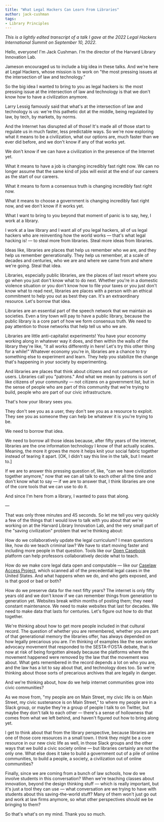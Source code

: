 ```yaml
---
title: "What Legal Hackers Can Learn From Libraries"
author: jack-cushman
tags:
- Library Principles
---
```

*This is a lightly edited transcript of a talk I gave at the 2022 Legal Hackers International Summit on September 10, 2022.*

Hello, everyone! I'm Jack Cushman. I'm the director of the Harvard Library Innovation Lab.

Jameson encouraged us to include a big idea in these talks. And we're here at Legal Hackers, whose mission is to work on "the most pressing issues at the intersection of law and technology."

So the big idea I wanted to bring to you as legal hackers is: the most pressing issue at the intersection of law and technology is that we don't know how to have a civilization anymore.

Larry Lessig famously said that what's at the intersection of law and technology is us: we're this pathetic dot at the middle, being regulated by law, by tech, by markets, by norms.

And the Internet has disrupted all of those! It's made all of those start to regulate us in much faster, less predictable ways. So we're now exploring what it means to be a civilization, what our options are, much faster than we ever did before, and we don't know if any of that works yet.

We don't know if we can have a civilization in the presence of the Internet yet.

What it means to have a job is changing incredibly fast right now. We can no longer assume that the same kind of jobs will exist at the end of our careers as the start of our careers.

What it means to form a consensus truth is changing incredibly fast right now.

What it means to choose a government is changing incredibly fast right now, and we don't know if it works yet.

What I want to bring to you beyond that moment of panic is to say, hey, I work at a library.

I work at a law library and I want all of you legal hackers, all of us legal hackers who are reinventing how the world works — that's what legal hacking is! — to steal more from libraries. Steal more ideas from libraries.

Ideas like, libraries are places that help us remember who we are, and they help us remember generationally. They help us remember, at a scale of decades and centuries, who we are and where we came from and where we're going. Steal that idea.

Libraries, especially public libraries, are the places of last resort where you go when you just don't know what to do next. Whether you're in a domestic violence situation or you don't know how to file your taxes or you just don't know what to read next, libraries are places with a person with an ethical commitment to help you out as best they can. It's an extraordinary resource. Let's borrow that idea.

Libraries are an essential part of the speech network that we maintain as societies. Even a tiny town will pay to have a public library, because the public library is a core part of how we form consensus truth. We need to pay attention to those networks that help tell us who we are.

Libraries are little anti-capitalist experiments! You have your economy working along in whatever way it does, and then within the walls of the library they're like, "it all works differently in here! Let's try this other thing for a while!" Whatever economy you're in, libraries are a chance to try something else to experiment and learn. They help you stabilize the change that's happening in your society by experimenting.

And libraries are places that think about citizens and not consumers or users. Libraries call you "patrons." And what we mean by patrons is sort of like citizens of your community — not citizens on a government list, but in the sense of people who are part of this community that we're trying to build, people who are part of our civic infrastructure.

That's how your library sees you.

They don't see you as a user, they don't see you as a resource to exploit. They see you as someone they can help be whatever it is you're trying to be.

We need to borrow that idea.

We need to borrow all those ideas because, after fifty years of the internet, libraries are the one information technology I know of that actually scales. Meaning, the more it grows the more it helps knit your social fabric together instead of tearing it apart. [OK, I didn't say this line in the talk, but I meant to.]

If we are to answer this pressing question of, like, "can we have civilization together anymore," now that we can all talk to each other all the time and don't know what to say — if we are to answer that, I think libraries are one of the core tools that we can use to do it.

And since I'm here from a library, I wanted to pass that along.

—

That was only three minutes and 45 seconds. So let me tell you very quickly a few of the things that I would love to talk with you about that we're working on at the Harvard Library Innovation Lab, and the very small part of the "saving civilization" problem that we're thinking about:

How do we collaboratively update the legal curriculum? I mean questions like, how do we teach criminal law? We have to start moving faster and including more people in that question. Tools like our [Open Casebook](https://opencasebook.org/) platform can help professors collaboratively decide what to teach.

How do we make core legal data open and computable — like our [Caselaw Access Project](https://case.law/), which scanned all of the precedential legal cases in the United States. And what happens when we do, and who gets exposed, and is that good or bad or both?

How do we preserve data for the next fifty years? The internet is only fifty years old and we don't know if we can remember things from generation to generation yet. Websites break within months of posting them; they need constant maintenance. We need to make websites that last for decades. We need to make data that lasts for centuries. Let's figure out how to do that together.

We're thinking about how to get more people included in that cultural record. The question of whether you are remembered, whether you are part of that generational memory the libraries offer, has always depended on how legally precarious you are. I'm thinking of examples like the sex worker advocacy movement that responded to the SESTA-FOSTA debate, that is now at risk of being forgotten already because the platforms where the movement happened were removed by the law that the movement was about. What gets remembered in the record depends a lot on who you are, and the law has a lot to say about that, and technology does too. So we're thinking about those sorts of precarious archives that are legally in danger.

And we're thinking about, how do we help internet communities grow into civic communities?

As we move from, "my people are on Main Street, my civic life is on Main Street, my civic sustenance is on Main Street," to where my people are in a Slack group, or maybe they're a group of people I talk to on Twitter, but maybe they don't talk to each other — there's a sense of hollowness that comes from what we left behind, and haven't figured out how to bring along yet.

I get to think about that from the library perspective, because libraries are one of those core resources in a small town. I think they might be a core resource in our new civic life as well, in those Slack groups and the other ways that we build a civic society online — but libraries certainly are not the only one. What else does it take to build a government out of a pile of online communities, to build a people, a society, a civilization out of online communities?

Finally, since we are coming from a bunch of law schools, how do we involve students in this conversation? When we're teaching classes about innovation, beyond the design thinking stuff — which is really important, but it's just a tool they can use — what conversation are we trying to have with students about this saving-the-world stuff? Many of them won't just go out and work at law firms anymore, so what other perspectives should we be bringing to them?

So that's what's on my mind. Thank you so much.
